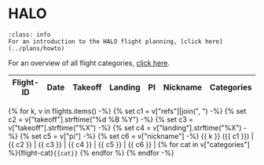 <!-- This file was created automatically -->
# HALO

```{admonition} How to plan a HALO flight
:class: info
For an introduction to the HALO flight planning, [click here](../plans/howto)
```

For an overview of all flight categories, [click here](flight_categories).

Flight-ID | Date | Takeoff | Landing | PI | Nickname | Categories
--- | --- | --- | --- | --- | --- | ---
{% for k, v in flights.items() -%}
{% set c1 = v["refs"]|join(", ") -%}
{% set c2 = v["takeoff"].strftime("%d %B %Y") -%}
{% set c3 = v["takeoff"].strftime("%X") -%}
{% set c4 = v["landing"].strftime("%X") -%}
{% set c5 = v["pi"] -%}
{% set c6 = v["nickname"] -%}
{{ k }} ({{ c1 }}) | {{ c2 }} | {{ c3 }} | {{ c4 }} | {{ c5 }} | {{ c6 }} | {% for cat in v["categories"] %}{flight-cat}`{{cat}}` {% endfor %}
{% endfor -%}
